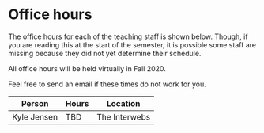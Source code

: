 # Office hours

The office hours for each of the teaching staff is shown
below. Though, if you are reading this at the start of
the semester, it is possible some staff are missing because
they did not yet determine their schedule.

All office hours will be held virtually in Fall 2020.

Feel free to send an email if these times do not work for you.

| Person          | Hours            | Location                                                                |
| --------------- | ---------------- | ----------------------------------------------------------------------- |
| Kyle Jensen     | TBD | The Interwebs |
